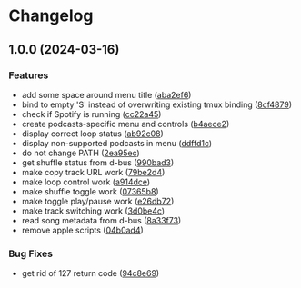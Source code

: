 # Changelog

## 1.0.0 (2024-03-16)


### Features

* add some space around menu title ([aba2ef6](https://github.com/Malanius/tmux-spotify-linux/commit/aba2ef6fb9480f1c7abe1eae3175212ac56e0371))
* bind to empty 'S' instead of overwriting existing tmux binding ([8cf4879](https://github.com/Malanius/tmux-spotify-linux/commit/8cf4879d6702d312769a004bac932ea4e753b8bf))
* check if Spotify is running ([cc22a45](https://github.com/Malanius/tmux-spotify-linux/commit/cc22a45adc4812d0dedade48792a76b130303f40))
* create podcasts-specific menu and controls ([b4aece2](https://github.com/Malanius/tmux-spotify-linux/commit/b4aece2bf54590cbea3e50456233a4cefdbbae47))
* display correct loop status ([ab92c08](https://github.com/Malanius/tmux-spotify-linux/commit/ab92c08744d5457abd3b166efda9fd90a0773902))
* display non-supported podcasts in menu ([ddffd1c](https://github.com/Malanius/tmux-spotify-linux/commit/ddffd1ca3d515e94c87b90dd076adbf000d6f1dc))
* do not change PATH ([2ea95ec](https://github.com/Malanius/tmux-spotify-linux/commit/2ea95ecc9256ea000ac8a775cfa144f413f97d01))
* get shuffle status from d-bus ([990bad3](https://github.com/Malanius/tmux-spotify-linux/commit/990bad3007d2cf61c693c0fa2452026e69012002))
* make copy track URL work ([79be2d4](https://github.com/Malanius/tmux-spotify-linux/commit/79be2d41c1fab529caf41fe7d4d8cfd8ea6073aa))
* make loop control work ([a914dce](https://github.com/Malanius/tmux-spotify-linux/commit/a914dce310d6d55833ecb23af80bddad1d08a8ba))
* make shuffle toggle work ([07365b8](https://github.com/Malanius/tmux-spotify-linux/commit/07365b805a4d78340b620548dbf29f264cf189ea))
* make toggle play/pause work ([e26db72](https://github.com/Malanius/tmux-spotify-linux/commit/e26db72dd93a4ed3f6a8c3236b0f6b895a449329))
* make track switching work ([3d0be4c](https://github.com/Malanius/tmux-spotify-linux/commit/3d0be4c0de9d6cebf6f61718bf784f08078a33a8))
* read song metadata from d-bus ([8a33f73](https://github.com/Malanius/tmux-spotify-linux/commit/8a33f73bfbf1f6e95339f30b3b1fd0dd7676d889))
* remove apple scripts ([04b0ad4](https://github.com/Malanius/tmux-spotify-linux/commit/04b0ad4ff2f9f31990a850246281cf1823828871))


### Bug Fixes

* get rid of 127 return code ([94c8e69](https://github.com/Malanius/tmux-spotify-linux/commit/94c8e699c1aee1f53898367e9c92a945f9a22f48))
